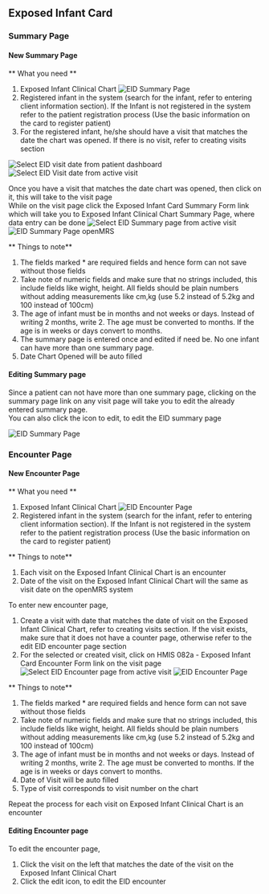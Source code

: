 ## Exposed Infant Card
### Summary Page
#### New Summary Page
** What you need **  
1. Exposed Infant Clinical Chart
![EID Summary Page](images/eid_summary_page.jpg)
2. Registered infant in the system (search for the infant, refer to entering client information section). If the Infant is not registered in the system refer to the patient registration process (Use the basic information on the card to register patient)
3. For the registered infant, he/she should have a visit that matches the date the chart was opened. If there is no visit, refer to creating visits section

![Select EID visit date from patient dashboard](images/eid_select_visit_page.png)
![Select EID Visit date from active visit](images/eid_select_visit_page_active_visit.png)

Once you have a visit that matches the date chart was opened, then click on it, this will take to the visit page  
While on the visit page click the Exposed Infant Card Summary Form link which will take you to Exposed Infant Clinical Chart Summary Page, where data entry can be done
![Select EID Summary page from active visit](images/visit_page_select_eid_summary.png)
![EID Summary Page openMRS](images/eid_summary_page_openmrs.png)

** Things to note**
1. The fields marked * are required fields and hence form can not save without those fields
2. Take note of numeric fields and make sure that no strings included, this include fields like wight, height. All fields should be plain numbers without adding measurements like cm,kg (use 5.2 instead of 5.2kg and 100 instead of 100cm)
3. The age of infant must be in months and not weeks or days. Instead of writing 2 months, write 2. The age must be converted to months. If the age is in weeks or days convert to months.
4. The summary page is entered once and edited if need be. No one infant can have more than one summary page.
5. Date Chart Opened will be auto filled

#### Editing Summary page
Since a patient can not have more than one summary page, clicking on the summary page link on any visit page will take you to edit the already entered summary page.  
You can also click the icon to edit, to edit the EID summary page  

![EID Summary Page](images/eid_summary_page_openmrs_edit.png)
### Encounter Page
#### New Encounter Page
** What you need **  
1. Exposed Infant Clinical Chart
![EID Encounter Page](images/eid_encounter_page.jpg)
2. Registered infant in the system (search for the infant, refer to entering client information section). If the Infant is not registered in the system refer to the patient registration process (Use the basic information on the card to register patient)  

** Things to note**  
1. Each visit on the Exposed Infant Clinical Chart is an encounter
2. Date of the visit on the Exposed Infant Clinical Chart will the same as visit date on the openMRS system

To enter new encounter page,  
1. Create a visit with date that matches the date of visit on the Exposed Infant Clinical Chart, refer to creating visits section. If the visit exists, make sure that it does not have a counter page, otherwise refer to the edit EID encounter page section
2. For the selected or created visit, click on HMIS 082a - Exposed Infant Card Encounter Form link on the visit page  
![Select EID Encounter page from active visit](images/visit_page_select_eid_encounter.png)
![EID Encounter Page](images/eid_encounter_page_openmrs.png)


** Things to note**
1. The fields marked * are required fields and hence form can not save without those fields
2. Take note of numeric fields and make sure that no strings included, this include fields like wight, height. All fields should be plain numbers without adding measurements like cm,kg (use 5.2 instead of 5.2kg and 100 instead of 100cm)
3. The age of infant must be in months and not weeks or days. Instead of writing 2 months, write 2. The age must be converted to months. If the age is in weeks or days convert to months.
4. Date of Visit will be auto filled  
5. Type of visit corresponds to visit number on the chart

Repeat the process for each visit on Exposed Infant Clinical Chart is an encounter

#### Editing Encounter page
To edit the encounter page,
1. Click the visit on the left that matches the date of the visit on the  Exposed Infant Clinical Chart
2. Click the edit icon, to edit the EID encounter

